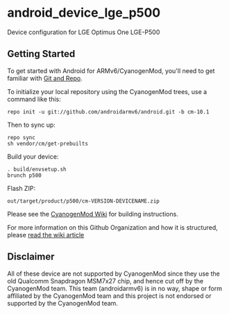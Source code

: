 android_device_lge_p500
==========================

Device configuration for LGE Optimus One LGE-P500

Getting Started
---------------

To get started with Android for ARMv6/CyanogenMod, you'll need to get
familiar with [Git and Repo](http://source.android.com/source/version-control.html).

To initialize your local repository using the CyanogenMod trees, use a command like this:

    repo init -u git://github.com/androidarmv6/android.git -b cm-10.1

Then to sync up:

    repo sync
    sh vendor/cm/get-prebuilts

Build your device:

    . build/envsetup.sh
    brunch p500

Flash ZIP:

    out/target/product/p500/cm-VERSION-DEVICENAME.zip


Please see the [CyanogenMod Wiki](http://wiki.cyanogenmod.org/) for building instructions.

For more information on this Github Organization and how it is structured,
please [read the wiki article](http://wiki.cyanogenmod.org/index.php/Github_Organization)

Disclaimer
--------

All of these device are not supported by CyanogenMod since they use the old Qualcomm
Snapdragon MSM7x27 chip, and hence cut off by the CyanogenMod team. This team (androidarmv6)
is in no way, shape or form affiliated by the CyanogenMod team and this project is not
endorsed or supported by the CyanogenMod team.

